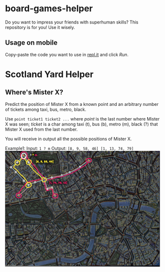 # board-games-helper
Do you want to impress your friends with superhuman skills? This repository is for you! Use it wisely.
## Usage on mobile
Copy-paste the code you want to use in [repl.it](https://repl.it/languages/go) and click *Run*.
# Scotland Yard Helper
## Where's Mister X?
Predict the position of Mister X from a known point and an arbitrary number of tickets among taxi, bus, metro, black.

Use `point ticket1 ticket2 ...` where *point* is the last number where Mister X was seen; *ticket* is a char among taxi (t), bus (b), metro (m), black (?) that Mister X used from the last number.

You will receive in output all the possible positions of Mister X.

Example1:
Input: `1 ? m`
Output: `[8, 9, 58, 46] [1, 13, 74, 79]`
![Example1](https://github.com/tommasoromano/board-games-helper/blob/main/scotlandYard0.png)
